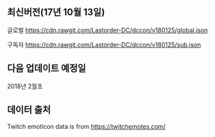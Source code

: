 <!-- 업데이트시 chat.lastorder.xyz twitch proxy도 수정할것!!! -->
## 최신버전(17년 10월 13일)
글로벌 https://cdn.rawgit.com/Lastorder-DC/dccon/v180125/global.json

구독자 https://cdn.rawgit.com/Lastorder-DC/dccon/v180125/sub.json

## 다음 업데이트 예정일
2018년 2월초

## 데이터 출처
Twitch emoticon data is from https://twitchemotes.com/
